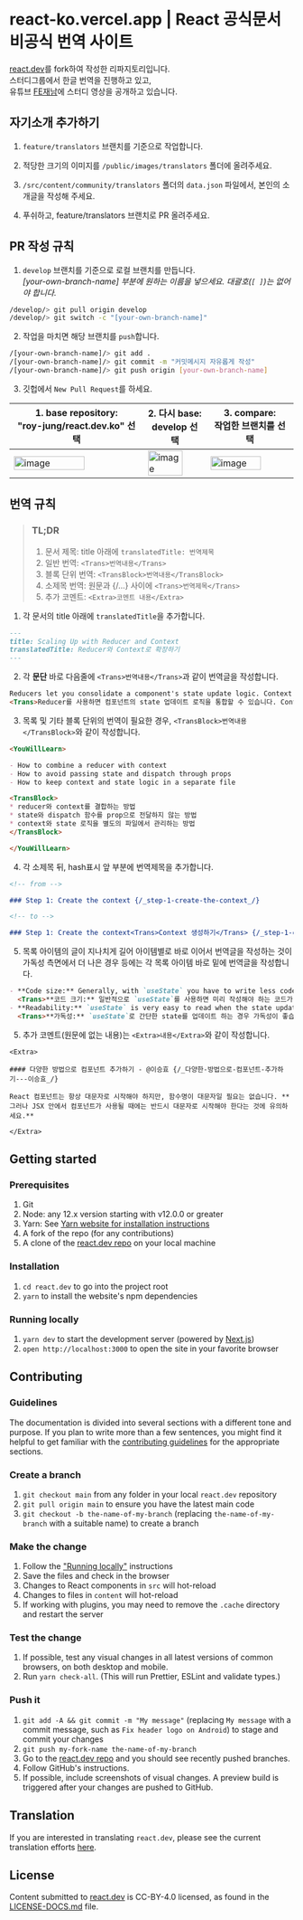 # react-ko.vercel.app | React 공식문서 비공식 번역 사이트

[react.dev](https://react.dev/)를 fork하여 작성한 리파지토리입니다.  
스터디그룹에서 한글 번역을 진행하고 있고,  
유튜브 [FE재남](https://www.youtube.com/playlist?list=PLjQV3hketAJkh6BEl0n4PDS_2fBd0cS9v)에 스터디 영상을 공개하고 있습니다.

## 자기소개 추가하기

1. `feature/translators` 브랜치를 기준으로 작업합니다.

2. 적당한 크기의 이미지를 `/public/images/translators` 폴더에 올려주세요.

3. `/src/content/community/translators` 폴더의 `data.json` 파일에서, 본인의 소개글을 작성해 주세요.

4. 푸쉬하고, feature/translators 브랜치로 PR 올려주세요.

## PR 작성 규칙

1. `develop` 브랜치를 기준으로 로컬 브랜치를 만듭니다.  
   _[your-own-branch-name] 부분에 원하는 이름을 넣으세요. 대괄호(`[ ]`)는 없어야 합니다._

```bash
/develop/> git pull origin develop
/develop/> git switch -c "[your-own-branch-name]"
```

2. 작업을 마치면 해당 브랜치를 `push`합니다.

```bash
/[your-own-branch-name]/> git add .
/[your-own-branch-name]/> git commit -m "커밋메시지 자유롭게 작성"
/[your-own-branch-name]/> git push origin [your-own-branch-name]
```

3. 깃헙에서 `New Pull Request`를 하세요.

| 1. base repository:<br/> **"roy-jung/react.dev.ko"** 선택                                                                                | 2. 다시 base:<br/> **develop** 선택                                                                                                      | 3. compare:<br/> 작업한 브랜치를 선택                                                                                                    |
| ---------------------------------------------------------------------------------------------------------------------------------------- | ---------------------------------------------------------------------------------------------------------------------------------------- | ---------------------------------------------------------------------------------------------------------------------------------------- |
| <img width="75%" alt="image" src="https://user-images.githubusercontent.com/6881617/229475203-38e76220-9b5a-48a8-ae27-6820a5574b14.png"> | <img width="80%" alt="image" src="https://user-images.githubusercontent.com/6881617/229475456-7d7ef659-0800-420e-985c-4e16bb2e5592.png"> | <img width="80%" alt="image" src="https://user-images.githubusercontent.com/6881617/229475665-590316e2-fb93-4de3-88f0-b54c3a71934f.png"> |

## 번역 규칙

<blockquote>
<h3>TL;DR</h3>

1. 문서 제목: title 아래에 `translatedTitle: 번역제목`
2. 일반 번역: `<Trans>번역내용</Trans>`
3. 블록 단위 번역: `<TransBlock>번역내용</TransBlock>`
4. 소제목 번역: 원문과 {/...} 사이에 `<Trans>번역제목</Trans>`
5. 추가 코멘트: `<Extra>코멘트 내용</Extra>`

</blockquote>

1. 각 문서의 title 아래에 `translatedTitle`을 추가합니다.

```markdown
---
title: Scaling Up with Reducer and Context
translatedTitle: Reducer와 Context로 확장하기
---
```

2. 각 **문단** 바로 다음줄에 `<Trans>번역내용</Trans>`과 같이 번역글을 작성합니다.

```markdown
Reducers let you consolidate a component's state update logic. Context lets you pass information deep down to other components. You can combine reducers and context together to manage state of a complex screen.
<Trans>Reducer를 사용하면 컴포넌트의 state 업데이트 로직을 통합할 수 있습니다. Context를 사용하면 다른 컴포넌트들에 정보를 전달할 수 있습니다. Reducer와 context를 함께 사용하여 복잡한 화면의 state를 관리할 수 있습니다.</Trans>
```

3. 목록 및 기타 블록 단위의 번역이 필요한 경우, `<TransBlock>번역내용</TransBlock>`와 같이 작성합니다.

```markdown
<YouWillLearn>

- How to combine a reducer with context
- How to avoid passing state and dispatch through props
- How to keep context and state logic in a separate file

<TransBlock>
* reducer와 context를 결합하는 방법
* state와 dispatch 함수를 prop으로 전달하지 않는 방법
* context와 state 로직을 별도의 파일에서 관리하는 방법
</TransBlock>

</YouWillLearn>
```

4. 각 소제목 뒤, hash표시 앞 부분에 번역제목을 추가합니다.

```markdown
<!-- from -->

### Step 1: Create the context {/_step-1-create-the-context_/}

<!-- to -->

### Step 1: Create the context<Trans>Context 생성하기</Trans> {/_step-1-create-the-context_/}
```

5. 목록 아이템의 글이 지나치게 길어 아이템별로 바로 이어서 번역글을 작성하는 것이 가독성 측면에서 더 나은 경우 등에는 각 목록 아이템 바로 밑에 번역글을 작성합니다.

```markdown
- **Code size:** Generally, with `useState` you have to write less code upfront. With `useReducer`, you have to write both a reducer function _and_ dispatch actions. However, `useReducer` can help cut down on the code if many event handlers modify state in a similar way.
  <Trans>**코드 크기:** 일반적으로 `useState`를 사용하면 미리 작성해야 하는 코드가 줄어듭니다. `useReducer`를 사용하면 reducer 함수 _와_ action을 전달하는 부분 모두 작성해야 합니다. 하지만 많은 이벤트 핸들러가 비슷한 방식으로 state를 업데이트하는 경우 `useReducer`를 사용하면 코드를 줄이는 데 도움이 될 수 있습니다.</Trans>
- **Readability:** `useState` is very easy to read when the state updates are simple. When they get more complex, they can bloat your component's code and make it difficult to scan. In this case, `useReducer` lets you cleanly separate the _how_ of update logic from the _what happened_ of event handlers.
  <Trans>**가독성:** `useState`로 간단한 state를 업데이트 하는 경우 가독성이 좋습니다. 그렇지만 state의 구조가 더욱 복잡해지면, 컴포넌트의 코드의 양이 부풀어 오르고 한눈에 읽기 어려워질 수 있습니다. 이 경우 `useReducer`를 사용하면 업데이트 로직이 _어떻게 동작_ 하는지와 이벤트 핸들러를 통해 _무엇이 일어났는지_ 를 깔끔하게 분리할 수 있습니다.</Trans>
```

5. 추가 코멘트(원문에 없는 내용)는 `<Extra>내용</Extra>`와 같이 작성합니다.

```
<Extra>

#### 다양한 방법으로 컴포넌트 추가하기 - @이승효 {/_다양한-방법으로-컴포넌트-추가하기---이승효_/}

React 컴포넌트는 항상 대문자로 시작해야 하지만, 함수명이 대문자일 필요는 없습니다. **그러나 JSX 안에서 컴포넌트가 사용될 때에는 반드시 대문자로 시작해야 한다는 것에 유의하세요.**

</Extra>
```

## Getting started

### Prerequisites

1. Git
1. Node: any 12.x version starting with v12.0.0 or greater
1. Yarn: See [Yarn website for installation instructions](https://yarnpkg.com/lang/en/docs/install/)
1. A fork of the repo (for any contributions)
1. A clone of the [react.dev repo](https://github.com/reactjs/react.dev) on your local machine

### Installation

1. `cd react.dev` to go into the project root
2. `yarn` to install the website's npm dependencies

### Running locally

1. `yarn dev` to start the development server (powered by [Next.js](https://nextjs.org/))
1. `open http://localhost:3000` to open the site in your favorite browser

## Contributing

### Guidelines

The documentation is divided into several sections with a different tone and purpose. If you plan to write more than a few sentences, you might find it helpful to get familiar with the [contributing guidelines](https://github.com/reactjs/react.dev/blob/main/CONTRIBUTING.md#guidelines-for-text) for the appropriate sections.

### Create a branch

1. `git checkout main` from any folder in your local `react.dev` repository
1. `git pull origin main` to ensure you have the latest main code
1. `git checkout -b the-name-of-my-branch` (replacing `the-name-of-my-branch` with a suitable name) to create a branch

### Make the change

1. Follow the ["Running locally"](#running-locally) instructions
1. Save the files and check in the browser
1. Changes to React components in `src` will hot-reload
1. Changes to files in `content` will hot-reload
1. If working with plugins, you may need to remove the `.cache` directory and restart the server

### Test the change

1. If possible, test any visual changes in all latest versions of common browsers, on both desktop and mobile.
2. Run `yarn check-all`. (This will run Prettier, ESLint and validate types.)

### Push it

1. `git add -A && git commit -m "My message"` (replacing `My message` with a commit message, such as `Fix header logo on Android`) to stage and commit your changes
1. `git push my-fork-name the-name-of-my-branch`
1. Go to the [react.dev repo](https://github.com/reactjs/react.dev) and you should see recently pushed branches.
1. Follow GitHub's instructions.
1. If possible, include screenshots of visual changes. A preview build is triggered after your changes are pushed to GitHub.

## Translation

If you are interested in translating `react.dev`, please see the current translation efforts [here](https://github.com/reactjs/react.dev/issues/4135).

## License

Content submitted to [react.dev](https://react.dev/) is CC-BY-4.0 licensed, as found in the [LICENSE-DOCS.md](https://github.com/reactjs/react.dev/blob/main/LICENSE-DOCS.md) file.
